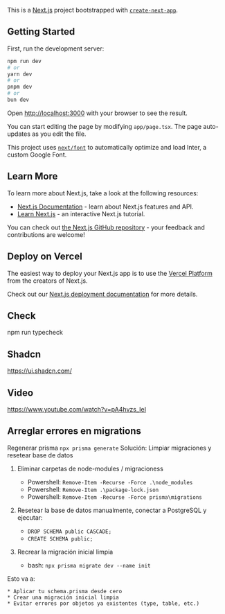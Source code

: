 This is a [Next.js](https://nextjs.org/) project bootstrapped with [`create-next-app`](https://github.com/vercel/next.js/tree/canary/packages/create-next-app).

## Getting Started

First, run the development server:

```bash
npm run dev
# or
yarn dev
# or
pnpm dev
# or
bun dev
```

Open [http://localhost:3000](http://localhost:3000) with your browser to see the result.

You can start editing the page by modifying `app/page.tsx`. The page auto-updates as you edit the file.

This project uses [`next/font`](https://nextjs.org/docs/basic-features/font-optimization) to automatically optimize and load Inter, a custom Google Font.

## Learn More

To learn more about Next.js, take a look at the following resources:

- [Next.js Documentation](https://nextjs.org/docs) - learn about Next.js features and API.
- [Learn Next.js](https://nextjs.org/learn) - an interactive Next.js tutorial.

You can check out [the Next.js GitHub repository](https://github.com/vercel/next.js/) - your feedback and contributions are welcome!

## Deploy on Vercel

The easiest way to deploy your Next.js app is to use the [Vercel Platform](https://vercel.com/new?utm_medium=default-template&filter=next.js&utm_source=create-next-app&utm_campaign=create-next-app-readme) from the creators of Next.js.

Check out our [Next.js deployment documentation](https://nextjs.org/docs/deployment) for more details.



## Check
 npm run typecheck
 
## Shadcn

https://ui.shadcn.com/

## Video
https://www.youtube.com/watch?v=pA4hvzs_IeI


## Arreglar errores en migrations
Regenerar prisma ```npx prisma generate```
Solución: Limpiar migraciones y resetear base de datos
1. Eliminar carpetas de node-modules / migracioness
    * Powershell: ```Remove-Item -Recurse -Force .\node_modules```
    * Powershell: ```Remove-Item .\package-lock.json```
    * Powershell: ```Remove-Item -Recurse -Force prisma\migrations```

2. Resetear la base de datos manualmente, conectar a PostgreSQL y ejecutar:

    * ```DROP SCHEMA public CASCADE;```
    * ```CREATE SCHEMA public;```

3. Recrear la migración inicial limpia
    * bash: ```npx prisma migrate dev --name init```

Esto va a:

    * Aplicar tu schema.prisma desde cero
    * Crear una migración inicial limpia
    * Evitar errores por objetos ya existentes (type, table, etc.)